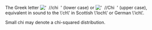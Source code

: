 The Greek letter
!['  //chi  '](../dictionary/equation_images/2348.1..png) (lower case)
or !['  //Chi  '](../dictionary/equation_images/2348.2..png) (upper
case), equivalent in sound to the \\'ch\\' in Scottish \\'loch\\' or
German \\'ich\\'.

Small chi may denote a chi-squared distribution.
